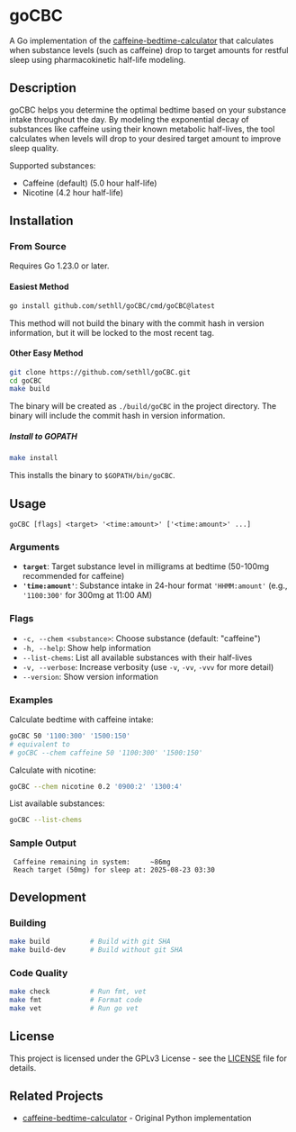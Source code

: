 # goCBC

A Go implementation of the [caffeine-bedtime-calculator](https://github.com/sethll/caffeine-bedtime-calculator) that calculates when substance levels (such as caffeine) drop to target amounts for restful sleep using pharmacokinetic half-life modeling.

## Description

goCBC helps you determine the optimal bedtime based on your substance intake throughout the day. By modeling the exponential decay of substances like caffeine using their known metabolic half-lives, the tool calculates when levels will drop to your desired target amount to improve sleep quality.

Supported substances:
- Caffeine (default) (5.0 hour half-life)
- Nicotine (4.2 hour half-life)

## Installation

### From Source

Requires Go 1.23.0 or later.

#### Easiest Method

```bash
go install github.com/sethll/goCBC/cmd/goCBC@latest
```

This method will not build the binary with the commit hash in version information, but it will be locked to the most recent tag. 

#### Other Easy Method

```bash
git clone https://github.com/sethll/goCBC.git
cd goCBC
make build
```

The binary will be created as `./build/goCBC` in the project directory. The binary will include the commit hash in version information. 

##### Install to GOPATH

```bash
make install
```

This installs the binary to `$GOPATH/bin/goCBC`.

## Usage

```
goCBC [flags] <target> '<time:amount>' ['<time:amount>' ...]
```

### Arguments

- **`target`**: Target substance level in milligrams at bedtime (50-100mg recommended for caffeine)
- **`'time:amount'`**: Substance intake in 24-hour format `'HHMM:amount'` (e.g., `'1100:300'` for 300mg at 11:00 AM)

### Flags

- `-c, --chem <substance>`: Choose substance (default: "caffeine")
- `-h, --help`: Show help information
- `--list-chems`: List all available substances with their half-lives
- `-v, --verbose`: Increase verbosity (use `-v`, `-vv`, `-vvv` for more detail)
- `--version`: Show version information 

### Examples

Calculate bedtime with caffeine intake:
```bash
goCBC 50 '1100:300' '1500:150'
# equivalent to 
# goCBC --chem caffeine 50 '1100:300' '1500:150'
```

Calculate with nicotine:
```bash
goCBC --chem nicotine 0.2 '0900:2' '1300:4'
```

List available substances:
```bash
goCBC --list-chems
```

### Sample Output

```
 Caffeine remaining in system:     ~86mg
 Reach target (50mg) for sleep at: 2025-08-23 03:30
```

## Development

### Building

```bash
make build          # Build with git SHA
make build-dev      # Build without git SHA
```

### Code Quality

```bash
make check          # Run fmt, vet 
make fmt            # Format code
make vet            # Run go vet
```

## License

This project is licensed under the GPLv3 License - see the [LICENSE](LICENSE) file for details.

## Related Projects

- [caffeine-bedtime-calculator](https://github.com/sethll/caffeine-bedtime-calculator) - Original Python implementation